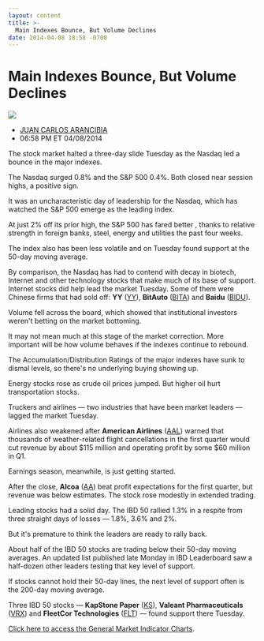 ```yaml
---
layout: content
title: >-
  Main Indexes Bounce, But Volume Declines
date: 2014-04-08 18:58 -0700
---
```



Main Indexes Bounce, But Volume Declines
=========================================


![](https://www.investors.com/wp-content/uploads/ibd-migrated-images/MPv_140409_635325664728867194.png)

* [JUAN CARLOS ARANCIBIA](https://www.investors.com/author/arancibiaj/ "Posts by JUAN CARLOS ARANCIBIA")
* 06:58 PM ET 04/08/2014




The stock market halted a three-day slide Tuesday as the Nasdaq led a bounce in the major indexes.

  

The Nasdaq surged 0.8% and the S&P 500 0.4%. Both closed near session highs, a positive sign.

  

It was an uncharacteristic day of leadership for the Nasdaq, which has watched the S&P 500 emerge as the leading index.

  

At just 2% off its prior high, the S&P 500 has fared better , thanks to relative strength in foreign banks, steel, energy and utilities the past four weeks.

  

The index also has been less volatile and on Tuesday found support at the 50-day moving average.

  

By comparison, the Nasdaq has had to contend with decay in biotech, Internet and other technology stocks that make much of its base of support. Internet stocks did help lead the market Tuesday. Some of them were Chinese firms that had sold off: **YY** ([YY](https://research.investors.com/quote.aspx?symbol=YY)), **BitAuto** ([BITA](https://research.investors.com/quote.aspx?symbol=BITA)) and **Baidu** ([BIDU](https://research.investors.com/quote.aspx?symbol=BIDU)).

  

Volume fell across the board, which showed that institutional investors weren't betting on the market bottoming.

  

It may not mean much at this stage of the market correction. More important will be how volume behaves if the indexes continue to rebound.

  

The Accumulation/Distribution Ratings of the major indexes have sunk to dismal levels, so there's no underlying buying showing up.

  

Energy stocks rose as crude oil prices jumped. But higher oil hurt transportation stocks.

  

Truckers and airlines — two industries that have been market leaders — lagged the market Tuesday.

  

Airlines also weakened after **American Airlines** ([AAL](https://research.investors.com/quote.aspx?symbol=AAL)) warned that thousands of weather-related flight cancellations in the first quarter would cut revenue by about $115 million and operating profit by some $60 million in Q1.

  

Earnings season, meanwhile, is just getting started.

  

After the close, **Alcoa** ([AA](https://research.investors.com/quote.aspx?symbol=AA)) beat profit expectations for the first quarter, but revenue was below estimates. The stock rose modestly in extended trading.

  

Leading stocks had a solid day. The IBD 50 rallied 1.3% in a respite from three straight days of losses — 1.8%, 3.6% and 2%.

  

But it's premature to think the leaders are ready to rally back.

  

About half of the IBD 50 stocks are trading below their 50-day moving averages. An updated list published late Monday in IBD Leaderboard saw a half-dozen other leaders testing that key level of support.

  

If stocks cannot hold their 50-day lines, the next level of support often is the 200-day moving average.

  

Three IBD 50 stocks — **KapStone Paper** ([KS](https://research.investors.com/quote.aspx?symbol=KS)), **Valeant Pharmaceuticals** ([VRX](https://research.investors.com/quote.aspx?symbol=VRX)) and **FleetCor Technologies** ([FLT](https://research.investors.com/quote.aspx?symbol=FLT)) — found support there Tuesday.

  

[Click here to access the General Market Indicator Charts](https://www.investors.com/pdf/GMI_040914.pdf).




